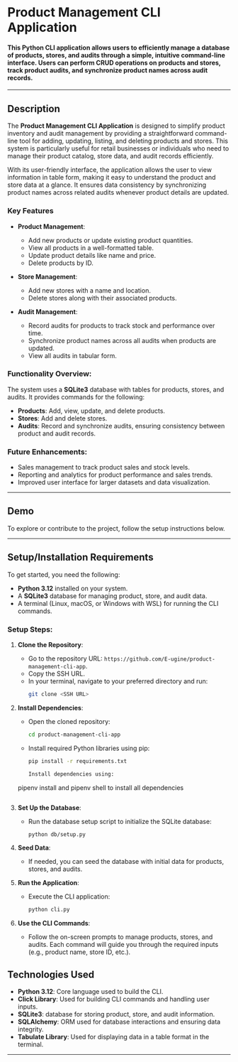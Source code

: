 
# Product Management CLI Application

#### This Python CLI application allows users to efficiently manage a database of products, stores, and audits through a simple, intuitive command-line interface. Users can perform CRUD operations on products and stores, track product audits, and synchronize product names across audit records.


---

## Description

The **Product Management CLI Application** is designed to simplify product inventory and audit management by providing a straightforward command-line tool for adding, updating, listing, and deleting products and stores. This system is particularly useful for retail businesses or individuals who need to manage their product catalog, store data, and audit records efficiently.

With its user-friendly interface, the application allows the user to view information in table form, making it easy to understand the product and store data at a glance. It ensures data consistency by synchronizing product names across related audits whenever product details are updated.

### Key Features

- **Product Management**:
  - Add new products or update existing product quantities.
  - View all products in a well-formatted table.
  - Update product details like name and price.
  - Delete products by ID.
  
- **Store Management**:
  - Add new stores with a name and location.
  - Delete stores along with their associated products.

- **Audit Management**:
  - Record audits for products to track stock and performance over time.
  - Synchronize product names across all audits when products are updated.
  - View all audits in tabular form.

### Functionality Overview:
The system uses a **SQLite3** database with tables for products, stores, and audits. It provides commands for the following:

- **Products**: Add, view, update, and delete products.
- **Stores**: Add and delete stores.
- **Audits**: Record and synchronize audits, ensuring consistency between product and audit records.

### Future Enhancements:
- Sales management to track product sales and stock levels.
- Reporting and analytics for product performance and sales trends.
- Improved user interface for larger datasets and data visualization.

---

## Demo

To explore or contribute to the project, follow the setup instructions below.

---

## Setup/Installation Requirements

To get started, you need the following:

- **Python 3.12** installed on your system.
- A **SQLite3** database for managing product, store, and audit data.
- A terminal (Linux, macOS, or Windows with WSL) for running the CLI commands.

### Setup Steps:

1. **Clone the Repository**:
   - Go to the repository URL: `https://github.com/E-ugine/product-management-cli-app`.
   - Copy the SSH URL.
   - In your terminal, navigate to your preferred directory and run:
     ```bash
     git clone <SSH URL>
     ```

2. **Install Dependencies**:
   - Open the cloned repository:
     ```bash
     cd product-management-cli-app
     ```
   - Install required Python libraries using pip:
     ```bash
     pip install -r requirements.txt

     Install dependencies using:
    pipenv install and pipenv shell to install all dependencies
     ```

3. **Set Up the Database**:
   - Run the database setup script to initialize the SQLite database:
     ```bash
     python db/setup.py
     ```

4. **Seed Data**:
   - If needed, you can seed the database with initial data for products, stores, and audits.

5. **Run the Application**:
   - Execute the CLI application:
     ```bash
     python cli.py
     ```

6. **Use the CLI Commands**:
   - Follow the on-screen prompts to manage products, stores, and audits. Each command will guide you through the required inputs (e.g., product name, store ID, etc.).


## Technologies Used

- **Python 3.12**: Core language used to build the CLI.
- **Click Library**: Used for building CLI commands and handling user inputs.
- **SQLite3**: database for storing product, store, and audit information.
- **SQLAlchemy**: ORM used for database interactions and ensuring data integrity.
- **Tabulate Library**: Used for displaying data in a table format in the terminal.

---


